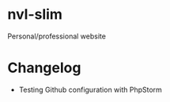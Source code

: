 nvl-slim
========

Personal/professional website


# Changelog
- Testing Github configuration with PhpStorm